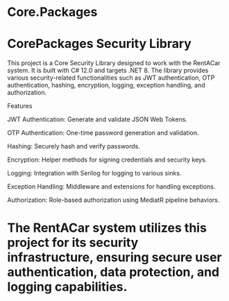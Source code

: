 # Core.Packages

# CorePackages Security Library

This project is a Core Security Library designed to work with the RentACar system. It is built with C# 12.0 and targets .NET 8. The library provides various security-related functionalities such as JWT authentication, OTP authentication, hashing, encryption, logging, exception handling, and authorization.

Features

 JWT Authentication: Generate and validate JSON Web Tokens.

 OTP Authentication: One-time password generation and validation.

 Hashing: Securely hash and verify passwords.

 Encryption: Helper methods for signing credentials and security keys.

 Logging: Integration with Serilog for logging to various sinks.

 Exception Handling: Middleware and extensions for handling exceptions.

 Authorization: Role-based authorization using MediatR pipeline behaviors.

# The RentACar system utilizes this project for its security infrastructure, ensuring secure user authentication, data protection, and logging capabilities.

